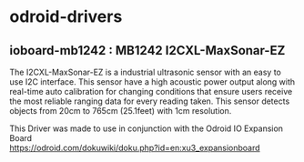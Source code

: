 # odroid-drivers

## ioboard-mb1242 : MB1242 I2CXL-MaxSonar-EZ
The I2CXL-MaxSonar-EZ is a industrial ultrasonic sensor with an easy to use I2C interface. This sensor have a high acoustic power output along with real-time auto calibration for changing conditions that ensure users receive the most reliable ranging data for every reading taken.
This sensor detects objects from 20cm to 765cm (25.1feet) with 1cm resolution.

This Driver was made to use in conjunction with the Odroid IO Expansion Board   
https://odroid.com/dokuwiki/doku.php?id=en:xu3_expansionboard
